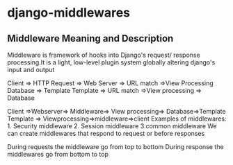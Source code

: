 # django-middlewares

## Middleware Meaning and Description

Middleware is  framework of hooks into Django's request/ response processing.It is a light, low-level plugin system globally altering django's input and output

Client => HTTP Request => Web Server => URL match =>View Processing Database => Template
Template => URL match =>View processing => Database

Client =>Webserver=> Middleware=> View processing=> Database=>Template
Template => Viewprocessing=>middleware=>client
Examples of middlewares:
    1. Security middleware
    2. Session middleware
    3.common middleware
We can create middlewares that respond to request or before responses

During requests the middleware go from top to bottom
During response the middlewares go from bottom to top
